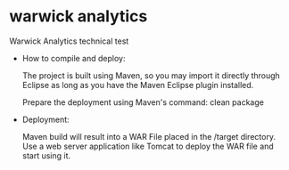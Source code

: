 # warwick analytics
Warwick Analytics technical test

- How to compile and deploy:

  The project is built using Maven, so you may import it directly through 
  Eclipse as long as you have the Maven Eclipse plugin installed.
  
  Prepare the deployment using Maven's command: clean package
  
  
- Deployment:

  Maven build will result into a WAR File placed in the /target directory. 
  Use a web server application like Tomcat to deploy the WAR file and start 
  using it.